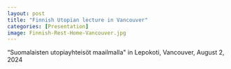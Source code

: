 ```yaml
--- 
layout: post
title: "Finnish Utopian lecture in Vancouver"
categories: [Presentation]
image: Finnish-Rest-Home-Vancouver.jpg
---
```

“Suomalaisten utopiayhteisöt maailmalla" in Lepokoti, Vancouver, August 2, 2024
